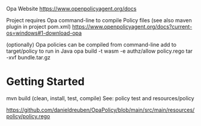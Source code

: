 Opa Website
https://www.openpolicyagent.org/docs

Project requires Opa command-line to compile Policy files (see also maven plugin in project pom.xml)
https://www.openpolicyagent.org/docs?current-os=windows#1-download-opa

(optionally) Opa policies can be compiled from command-line
add to target/policy to run in Java
opa build -t wasm -e authz/allow policy.rego
tar -xvf bundle.tar.gz

# Getting Started
mvn build (clean, install, test, compile)
See: policy test and resources/policy

https://github.com/danieldreuben/OpaPolicy/blob/main/src/main/resources/policy/policy.rego
